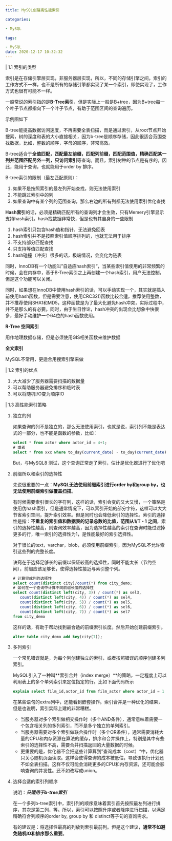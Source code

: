 ```yaml
---
title: MySQL创建高性能索引

categories: 

- MySQL

tags: 

- MySQL
date: 2020-12-17 10:32:32
---
```


| 1.1 索引的类型

索引是在存储引擎层实现，非服务器层实现，所以，不同的存储引擎之间，索引的工作方式不一样，也不是所有的存储引擎都实现了某一个索引，即使实现了，工作方式也很有可能不一样。

一般常说的索引指的是**B-Tree索引**，但是实际上一般是B+tree，因为B+tree每一个叶子节点都指向下一个叶子节点，有助于范围区间的查询遍历。

示例图如下

B-tree能提高数据访问速度，不再需要全表扫描，而是通过索引，从root节点开始搜索，树的深度和表的大小直接相关，因为b-tree是顺序存储，因此很适合范围查找数据，比如，整数的顺序，字母的顺序，非常高效。

B-tree适合于**全值匹配，匹配最左前缀，匹配列前缀，匹配范围值，精确匹配某一列并范围匹配另外一列，只访问索引**等查询。而且，索引树种的节点是有序的，因此，能用于查询，也就能用于order by 排序。

B-tree索引的限制（最左匹配原则）：

1. 如果不是按照索引的最左列开始查找，则无法使用索引
2. 不能跳过索引中的列
3. 如果查询中有某个列的范围查询，那么右边的所有列都无法使用索引优化查找

**Hash索引**的话，必须是精确匹配所有的查询列才会生效，只有Memery引擎显示支持hash索引。hash找数据非常快，但是也有其自身的一些限制

1. hash索引只包含hash值和指针，无法避免回表
2. hash索引并不是按照索引值顺序排列的，也就无法用于排序
3. 不支持部分匹配查找
4. 只支持等值匹配查找
5. hash碰撞（冲突）很多的话，极端情况，会变化为链表

同时，InnoDB有一个功能叫”自适应hash索引“，当某些索引值使用的非常频繁的时候，会在内存中，基于B-Tree索引之上再创建一个hash索引，用户无法控制，但是这个功能可以关闭。

同时，如果想在InnoDB中使用hash索引的话，可以手动实现一个，其实就是插入前使用hash函数，但是需要注意，使用CRC32()函数比较合适，推荐使用整数，并不推荐使用SHA1和MD5，这种函数是为了最大化避免hash冲突，实际过程中，并不是那么的有必要。同时，由于生日悖论，hash冲突的出现会比想象中快很多，最好手动维护一个64位的hash函数使用。

**R-Tree 空间索引**

用作地理数据存储，但是必须使用GIS相关函数来维护数据

**全文索引**

MySQL不常用，更适合用搜索引擎来做

| 1.2 索引的优点

1. 大大减少了服务器需要扫描的数据量
2. 可以帮助服务器避免排序和临时表
3. 可以将随机I/O变为顺序IO

| 1.3 高性能索引策略

1. 独立的列

    如果查询的列不是独立的，那么无法使用索引，也就是说，索引列不能是表达式的一部分，也不能是函数的参数，比如：

    ```sql
    select * from actor where actor_id = 4+1;
    # 或者
    select * from xxx where to_day(current_date) - to_day(current_date) > 10;
    ```
    But，与MySQL8 测试，这个查询正常走了索引，估计是优化器进行了优化吧

2. 前缀所以和索引的选择性

    先说很重要的一点：**MySQL无法使用前缀索引进行order by和group by，也无法使用前缀索引做覆盖扫描**。

    有时候需要索引很长的字符列，这样的话，索引会变的又大又慢，一个策略是使用伪hash索引，但是通常情况下，可以索引开始的部分字符，这样可以大大节省索引空间，提升索引效率。但是同时也会降低索引的选择性。索引的选择性是指：**不重复的索引值和数据表的记录总数的比值，范围从1/T - 1 之间**，索引的选择性越高，则查询效率越高，因为选择性越高的索引在查询时能过滤掉更多的行，唯一索引的选择性为1，是性能最好的索引选择性。

    对于很长的text，varchar，blob，必须使用前缀索引，因为MySQL不允许索引这些列的完整长度。

    诀窍在于选择足够长的前缀以保证较高的选择性，同时不能太长（节约空间），前缀应该足够长，使得选择性接近与索引整个列。  

    ```sql
    # 计算完成列的选择性
    select count(distinct city)/count(*) from city_demo;
    # 如何在一个查询中计算不同前缀长度的选择性
    select count(distinct left(city, 3)) / count(*) as sel3,
       count(distinct left(city, 4)) / count(*) as sel4,
       count(distinct left(city, 5)) / count(*) as sel5,
       count(distinct left(city, 6)) / count(*) as sel6,
       count(distinct left(city, 7)) / count(*) as sel7
    from city_demo
    ```

    这样的话，有助于帮助找到最合适的前缀索引长度。然后开始创建前缀索引。

    ```sql
    alter table city_demo add key(city(7));
    ```

3. 多列索引

    一个常见错误就是，为每个列创建独立的索引，或者按照错误的顺序创建多列索引。

    MySQL引入了一种叫**索引合并（index merge）**的策略，一定程度上可以利用表上的多个单列索引来定位指定的行。比如下面代码所示
    ```sql
    explain select film_id,actor_id from film_actor where actor_id = 1 or film_id =1;
    ```
    在某些语句的extra列中，还能看到嵌套操作。索引合并是一种优化的结果，但是也说明，索引实际上建的非常糟糕。
    - 当服务器对多个索引做相交操作时（多个AND条件），通常意味着需要一个包含相关列的多列索引，而不是多个独立的单列索引。
    - 当服务器需要对多个索引做联合操作时（多个OR条件），通常需要消耗大量的CPU和内存资源在算法的缓存，排序和合并操作上，特别是其中有些索引的选择性不高，需要合并扫描返回的大量数据的时候。
    - 更重要的是，优化器不会把这些计算算到”查询成本（cost）“中，优化器只关心随机页面读取。这样会使得查询的成本被低估，导致该执行计划还不如全表扫描。这样不仅可能会消耗更多的CPU和内存资源，还可能会影响查询的并发性。还不如改写成union。

4. 选择合适的索引列顺序

    说明：***只适用于b-tree索引***

    在一个多列b-tree索引中，索引列的顺序意味着索引首先按照最左列进行排序，其次是第二列，等。所以，索引可以按照升序或者降序进行扫描，以满足精确符合列顺序的order by, group by 和 distinct等子句的查询需求。

    有的建议是：将选择性最高的列放到索引最前列。但是这个建议，**通常不如避免随机IO和排序那么重要**。
    